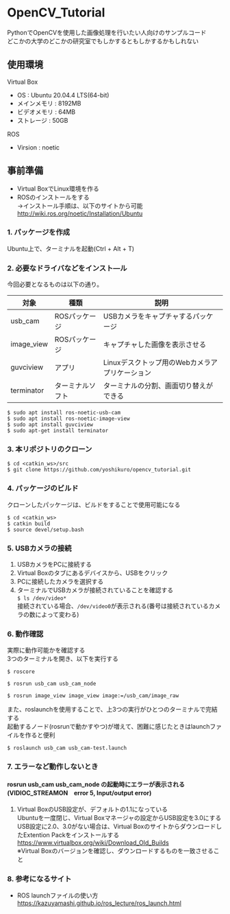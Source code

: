 # OpenCV_Tutorial
PythonでOpenCVを使用した画像処理を行いたい人向けのサンプルコード <br>
どこかの大学のどこかの研究室でもしかするともしかするかもしれない <br>

## 使用環境
Virtual Box
* OS  :  Ubuntu 20.04.4 LTS(64-bit)
* メインメモリ  :  8192MB
* ビデオメモリ  :  64MB
* ストレージ    :  50GB

ROS
* Virsion  :  noetic

## 事前準備
* Virtual BoxでLinux環境を作る
* ROSのインストールをする <br>
  →インストール手順は、以下のサイトから可能 <br>
  <http://wiki.ros.org/noetic/Installation/Ubuntu>

### 1. パッケージを作成
   Ubuntu上で、ターミナルを起動(Ctrl + Alt + T)

### 2. 必要なドライバなどをインスト―ル
  今回必要となるものは以下の通り。
  
  |対象|種類|説明|
  |----|----|----|
  |usb_cam|ROSパッケージ|USBカメラをキャプチャするパッケージ|
  |image_view|ROSパッケージ|キャプチャした画像を表示させる|
  |guvciview|アプリ|Linuxデスクトップ用のWebカメラアプリケーション|
  |terminator|ターミナルソフト|ターミナルの分割、画面切り替えができる|

```
$ sudo apt install ros-noetic-usb-cam
$ sudo apt install ros-noetic-image-view
$ sudo apt install guvciview
$ sudo apt-get install terminator
```

### 3. 本リポジトリのクローン <br>
```
$ cd <catkin_ws>/src
$ git clone https://github.com/yoshikuro/opencv_tutorial.git
```

### 4. パッケージのビルド <br>
  クローンしたパッケージは、ビルドをすることで使用可能になる
```
$ cd <catkin_ws>
$ catkin build
$ source devel/setup.bash
```

### 5. USBカメラの接続
  1. USBカメラをPCに接続する
  2. Virtual Boxのタブにあるデバイスから、USBをクリック
  3. PCに接続したカメラを選択する
  4. ターミナルでUSBカメラが接続されていることを確認する<br>
  `$ ls /dev/video*`<br>
    接続されている場合、`/dev/video0`が表示される(番号は接続されているカメラの数によって変わる)

### 6. 動作確認
  実際に動作可能かを確認する <br>
  3つのターミナルを開き、以下を実行する
  
 ```
 $ roscore
 ```
 
 ```
 $ rosrun usb_cam usb_cam_node
 ```
 
 ```
 $ rosrun image_view image_view image:=/usb_cam/image_raw
 ```

 また、roslaunchを使用することで、上3つの実行がひとつのターミナルで完結する <br>
 起動するノード(rosrunで動かすやつ)が増えて、困難に感じたときはlaunchファイルを作ると便利 <br>
 ```
 $ roslaunch usb_cam usb_cam-test.launch
 ```
 
 ### 7. エラーなど動作しないとき
 #### rosrun usb_cam usb_cam_node の起動時にエラーが表示される (VIDIOC_STREAMON　error 5, Input/output error)
  1. Virtual BoxのUSB設定が、デフォルトの1.1になっている <br>
  Ubuntuを一度閉じ、Virtual Boxマネージャの設定からUSB設定を3.0にする <br>
  USB設定に2.0、3.0がない場合は、Virtual BoxのサイトからダウンロードしたExtention Packをインストールする <br>
  <https://www.virtualbox.org/wiki/Download_Old_Builds> <br>
  ※Virtual Boxのバージョンを確認し、ダウンロードするものを一致させること
  
 ### 8. 参考になるサイト
 * ROS launchファイルの使い方
   <https://kazuyamashi.github.io/ros_lecture/ros_launch.html>
